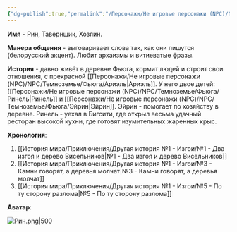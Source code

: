 ```yaml
---
{"dg-publish":true,"permalink":"/Персонажи/Не игровые персонажи (NPC)/NPC/Темноземье/Фьюга/Рин/","noteIcon":"","created":"2025-09-17T17:10:47.934+03:00","updated":"2025-09-16T13:37:20.839+03:00"}
---
```


**Имя** - Рин, Тавернщик, Хозяин. 

**Манера общения** - выговаривает слова так, как они пишутся (белорусский акцент). Любит архаизмы и витиеватые фразы. 

**История** - давно живёт в деревне Фьюга, кормит людей и строит свои отношения, с прекрасной [[Персонажи/Не игровые персонажи (NPC)/NPC/Темноземье/Фьюга/Ариэль\|Ариэль]]. У него двое детей: [[Персонажи/Не игровые персонажи (NPC)/NPC/Темноземье/Фьюга/Ринель\|Ринель]] и [[Персонажи/Не игровые персонажи (NPC)/NPC/Темноземье/Фьюга/Эйрин\|Эйрин]]. Эйрин - помогает по хозяйству в деревне. Ринель - уехал в Бигсити, где открыл весьма удачный ресторан высокой кухни, где готовят изумительных жаренных крыс. 

**Хронология**:
1. [[История мира/Приключения/Другая история №1 - Изгои/№1 - Два изгоя и дерево Висельников\|№1 - Два изгоя и дерево Висельников]]
2. [[История мира/Приключения/Другая история №1 - Изгои/№3 - Камни говорят, а деревья молчат\|№3 - Камни говорят, а деревья молчат]]
3. [[История мира/Приключения/Другая история №1 - Изгои/№5 - По ту сторону разлома\|№5 - По ту сторону разлома]]

**Аватар**:

![Рин.png|500](/img/user/system/img/NPC/%D0%A2%D0%B5%D0%BC%D0%BD%D0%BE%D0%B7%D0%B5%D0%BC%D1%8C%D0%B5/%D0%A2%D0%B5%D0%BC%D0%BD%D0%BE%D0%BB%D0%B5%D1%81%D1%8C%D0%B5/%D0%A0%D0%B8%D0%BD.png)